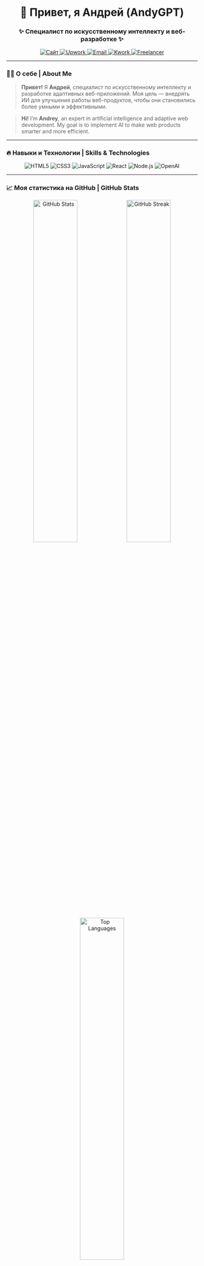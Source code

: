 <h1 align="center">👋 Привет, я Андрей (AndyGPT)</h1>
<h3 align="center">✨ Специалист по искусственному интеллекту и веб-разработке ✨</h3>

<p align="center">
  <a href="https://andu-gpt.vercel.app" target="_blank">
    <img src="https://img.shields.io/badge/🌐_Сайт-andu--gpt.vercel.app-3498db?style=for-the-badge&logo=vercel&logoColor=white" alt="Сайт">
  </a>
  <a href="https://www.upwork.com/freelancers/~01f566cd0af44e507d" target="_blank">
    <img src="https://img.shields.io/badge/💼_Upwork-Профиль-6fda44?style=for-the-badge&logo=upwork&logoColor=white" alt="Upwork">
  </a>
  <a href="mailto:andygptpro@gmail.com">
    <img src="https://img.shields.io/badge/📧_Email-andygptpro@gmail.com-d14836?style=for-the-badge&logo=gmail&logoColor=white" alt="Email">
  </a>
  <a href="https://kwork.ru/user/andygptpro" target="_blank">
    <img src="https://img.shields.io/badge/🛠_Kwork-Профиль-1dbf73?style=for-the-badge&logo=kwork&logoColor=white" alt="Kwork">
  </a>
  <a href="https://www.freelancer.com/u/AndroVision" target="_blank">
    <img src="https://img.shields.io/badge/💼_Freelancer-Профиль-007fed?style=for-the-badge&logo=freelancer&logoColor=white" alt="Freelancer">
  </a>
</p>

---

### 🧑‍💻 О себе | About Me
> **Привет!** Я **Андрей**, специалист по искусственному интеллекту и разработке адаптивных веб-приложений. Моя цель — внедрять ИИ для улучшения работы веб-продуктов, чтобы они становились более умными и эффективными.

> **Hi!** I’m **Andrey**, an expert in artificial intelligence and adaptive web development. My goal is to implement AI to make web products smarter and more efficient.

---

### 🔥 Навыки и Технологии | Skills & Technologies

<div align="center">
  <img src="https://img.shields.io/badge/HTML5-E34F26?style=for-the-badge&logo=html5&logoColor=white" alt="HTML5">
  <img src="https://img.shields.io/badge/CSS3-1572B6?style=for-the-badge&logo=css3&logoColor=white" alt="CSS3">
  <img src="https://img.shields.io/badge/JavaScript-F7DF1E?style=for-the-badge&logo=javascript&logoColor=black" alt="JavaScript">
  <img src="https://img.shields.io/badge/React-61DAFB?style=for-the-badge&logo=react&logoColor=black" alt="React">
  <img src="https://img.shields.io/badge/Node.js-339933?style=for-the-badge&logo=nodedotjs&logoColor=white" alt="Node.js">
  <img src="https://img.shields.io/badge/OpenAI-412991?style=for-the-badge&logo=openai&logoColor=white" alt="OpenAI">
</div>

---

### 📈 Моя статистика на GitHub | GitHub Stats

<p align="center">
  <img src="https://github-readme-stats.vercel.app/api?username=AndyGptpro&show_icons=true&theme=tokyonight" alt="GitHub Stats" width="48%">
  <img src="https://github-readme-streak-stats.herokuapp.com/?user=AndyGptpro&theme=tokyonight" alt="GitHub Streak" width="48%">
</p>

<p align="center">
  <img src="https://github-readme-stats.vercel.app/api/top-langs/?username=AndyGptpro&layout=compact&theme=tokyonight" alt="Top Languages" width="48%">
</p>

---

### 📬 Связаться со мной | Get in Touch

- 🌐 Сайт | Website: [andu-gpt.vercel.app](https://andu-gpt.vercel.app)
- 📧 Email: andygptpro@gmail.com
- 💼 Upwork: [Мой профиль | Upwork Profile](https://www.upwork.com/freelancers/~01f566cd0af44e507d)
- 🛠 Kwork: [Мой профиль | Kwork](https://kwork.ru/user/andygptpro)
- 💼 Freelancer: [Мой профиль | Freelancer](https://www.freelancer.com/u/AndroVision)

<p align="center">
  <a href="https://andu-gpt.vercel.app" target="_blank"><img alt="Сайт" src="https://img.shields.io/badge/🌐_Сайт-3498db?style=for-the-badge&logo=vercel&logoColor=white"></a>
  <a href="https://www.upwork.com/freelancers/~01f566cd0af44e507d" target="_blank"><img alt="Upwork" src="https://img.shields.io/badge/💼_Upwork-6fda44?style=for-the-badge&logo=upwork&logoColor=white"></a>
  <a href="mailto:andygptpro@gmail.com"><img alt="Email" src="https://img.shields.io/badge/📧_Email-d14836?style=for-the-badge&logo=gmail&logoColor=white"></a>
  <a href="https://kwork.ru/user/andygptpro" target="_blank"><img alt="Kwork" src="https://img.shields.io/badge/🛠_Kwork-1dbf73?style=for-the-badge&logo=kwork&logoColor=white"></a>
  <a href="https://www.freelancer.com/u/AndroVision" target="_blank"><img alt="Freelancer" src="https://img.shields.io/badge/💼_Freelancer-007fed?style=for-the-badge&logo=freelancer&logoColor=white"></a>
</p>

---

<p align="center">
  <i>Сила ИИ и воображения открывает безграничные возможности! | The power of AI and imagination opens limitless possibilities!</i>
</p>

<p align="center">
  <img src="https://media.giphy.com/media/13HgwGsXF0aiGY/giphy.gif" width="200" height="150">
</p>
